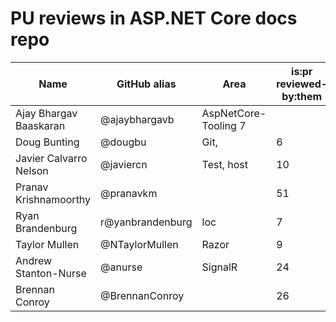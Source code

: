 #  PU reviews in ASP.NET Core docs repo

| Name |	GitHub alias | 	Area	| is:pr reviewed-by:them |
| -----|---------------- | -------- | ---------------------- |			
| Ajay Bhargav Baaskaran | 	@ajaybhargavb | 	AspNetCore-Tooling	7 |
| Doug Bunting | 	@dougbu	| Git, |	6 |
| Javier Calvarro Nelson |	@javiercn | 	Test, host |	10
| Pranav Krishnamoorthy	| @pranavkm	| |	51 |
| Ryan Brandenburg |	r@yanbrandenburg |	loc	| 7 |
| Taylor Mullen	| @NTaylorMullen |	Razor	| 9 |
| Andrew Stanton-Nurse |	@anurse |	SignalR| 24 |
| Brennan Conroy |	@BrennanConroy 	|  |	26 | 
